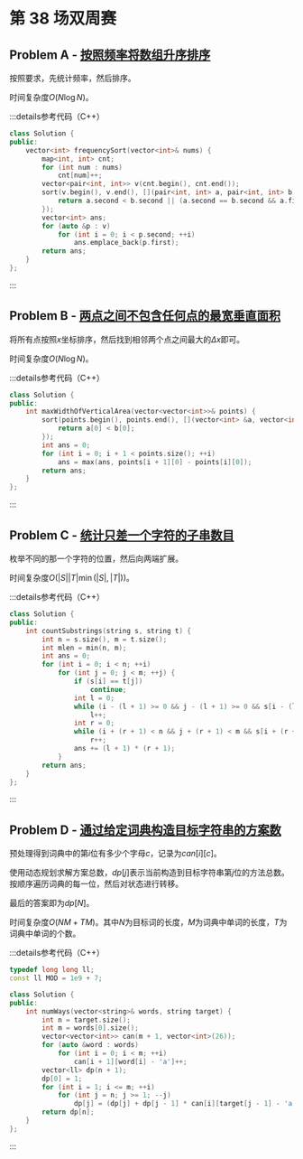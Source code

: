 # 第 38 场双周赛

## Problem A - [按照频率将数组升序排序](https://leetcode.cn/problems/sort-array-by-increasing-frequency/)

按照要求，先统计频率，然后排序。

时间复杂度$O(N\log N)$。

:::details参考代码（C++）

```cpp
class Solution {
public:
    vector<int> frequencySort(vector<int>& nums) {
        map<int, int> cnt;
        for (int num : nums)
            cnt[num]++;
        vector<pair<int, int>> v(cnt.begin(), cnt.end());
        sort(v.begin(), v.end(), [](pair<int, int> a, pair<int, int> b){
            return a.second < b.second || (a.second == b.second && a.first > b.first);
        });
        vector<int> ans;
        for (auto &p : v)
            for (int i = 0; i < p.second; ++i)
                ans.emplace_back(p.first);
        return ans;
    }
};
```

:::

## Problem B - [两点之间不包含任何点的最宽垂直面积](https://leetcode.cn/problems/widest-vertical-area-between-two-points-containing-no-points/)

将所有点按照$x$坐标排序，然后找到相邻两个点之间最大的$\Delta x$即可。

时间复杂度$O(N\log N)$。

:::details参考代码（C++）

```cpp
class Solution {
public:
    int maxWidthOfVerticalArea(vector<vector<int>>& points) {
        sort(points.begin(), points.end(), [](vector<int> &a, vector<int> &b){
            return a[0] < b[0];
        });
        int ans = 0;
        for (int i = 0; i + 1 < points.size(); ++i)
            ans = max(ans, points[i + 1][0] - points[i][0]);
        return ans;
    }
};
```

:::

## Problem C - [统计只差一个字符的子串数目](https://leetcode.cn/problems/count-substrings-that-differ-by-one-character/)

枚举不同的那一个字符的位置，然后向两端扩展。

时间复杂度$O(|S||T|\min(|S|,|T|))$。

:::details参考代码（C++）

```cpp
class Solution {
public:
    int countSubstrings(string s, string t) {
        int n = s.size(), m = t.size();
        int mlen = min(n, m);
        int ans = 0;
        for (int i = 0; i < n; ++i)
            for (int j = 0; j < m; ++j) {
                if (s[i] == t[j])
                    continue;
                int l = 0;
                while (i - (l + 1) >= 0 && j - (l + 1) >= 0 && s[i - (l + 1)] == t[j - (l + 1)])
                    l++;
                int r = 0;
                while (i + (r + 1) < n && j + (r + 1) < m && s[i + (r + 1)] == t[j + (r + 1)])
                    r++;
                ans += (l + 1) * (r + 1);
            }
        return ans;
    }
};
```

:::

## Problem D - [通过给定词典构造目标字符串的方案数](https://leetcode.cn/problems/number-of-ways-to-form-a-target-string-given-a-dictionary/)

预处理得到词典中的第$i$位有多少个字母$c$，记录为$can[i][c]$。

使用动态规划求解方案总数，$dp[j]$表示当前构造到目标字符串第$j$位的方法总数。按顺序遍历词典的每一位，然后对状态进行转移。

最后的答案即为$dp[N]$。

时间复杂度$O(NM+TM)$。其中$N$为目标词的长度，$M$为词典中单词的长度，$T$为词典中单词的个数。

:::details参考代码（C++）

```cpp
typedef long long ll;
const ll MOD = 1e9 + 7;

class Solution {
public:
    int numWays(vector<string>& words, string target) {
        int n = target.size();
        int m = words[0].size();
        vector<vector<int>> can(m + 1, vector<int>(26));
        for (auto &word : words)
            for (int i = 0; i < m; ++i) 
                can[i + 1][word[i] - 'a']++;
        vector<ll> dp(n + 1);
        dp[0] = 1;
        for (int i = 1; i <= m; ++i)
            for (int j = n; j >= 1; --j)
                dp[j] = (dp[j] + dp[j - 1] * can[i][target[j - 1] - 'a']) % MOD;
        return dp[n];
    }
};
```

:::
